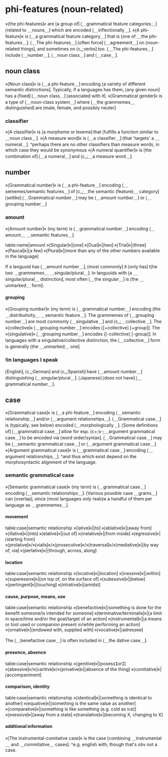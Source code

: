 # phi-features (noun-related)

»⟮the phi-features⟯« are ⟮a group of⟯ ⟮＿grammatical feature categories＿⟯ ⟮related to ＿nouns＿⟯ which are encoded ⟮＿inflectionally＿⟯.
»⟮A phi-feature⟯« is ⟮＿a grammatical feature category＿⟯ that is ⟮one of ＿the phi-features＿⟯.
⟮＿The phi-features＿⟯ ⟮often force⟯ ⟮＿agreement＿⟯ on ⟮noun-related things⟯, and sometimes on ⟮c_;verbs⟯ too.
⟮＿The phi-features＿⟯ include ⟮＿number＿⟯, ⟮＿noun class＿⟯ and ⟮＿case＿⟯.

## noun class

»⟮Noun class⟯« is ⟮＿a phi-feature＿⟯ encoding ⟮a variety of different semantic distinctions⟯.
Typically, if a languages has them, ⟮any given noun⟯ has a ⟮fixed⟯ ⟮＿noun class＿⟯ ⟮associated with it⟯.
»⟮Grammatical gender⟯« is a type of ⟮＿noun-class system＿⟯ where ⟮＿the grammemes＿ distinguished⟯ are ⟮male, female, and possibly neuter⟯.

### classifier

»⟮A classifier⟯« is ⟮a morpheme or lexeme⟯ that ⟮fulfills a function similar to ＿noun class＿⟯.
»⟮A measure word⟯« is ⟮＿a classifier＿⟯ ⟮that 'targets' a ＿numeral＿⟯.
^perhaps there are no other classifiers than measure words, in which case they would be synonymous
»⟮A numeral quantifier⟯« is ⟮the combination of⟯ ⟮＿a numeral＿⟯ and ⟮c_;＿a measure word＿⟯.

## number

»⟮Grammatical number⟯« is ⟮＿a phi-feature＿⟯ encoding ⟮＿sememes/semantic features＿⟯ of ⟮c_;＿the semantic (feature)＿ category⟯ ⟮setlike⟯
⟮＿Grammatical number＿⟯ may be ⟮＿amount number＿⟯ or ⟮＿grouping number＿⟯

### amount

»⟮Amount number⟯« (my term) is ⟮＿grammatical number＿⟯ encoding ⟮＿amount＿ ＿semantic features＿⟯.


table:name|amount
»⟮Singular⟯«|⟮one⟯
»⟮Dual⟯«|⟮two⟯
»⟮Trial⟯«|⟮three⟯
»⟮Paucal⟯«|⟮a few⟯
»⟮Plural⟯«|⟮more than any of the other numbers available in the language⟯


If a languoid has ⟮＿amount number＿⟯, ⟮most commonly⟯ it ⟮only has⟯ t⟮he two ＿grammemes＿ ＿singular/plural＿⟯.
In languoids with ⟮a ＿singular/plural＿ distinction⟯, most often ⟮＿the singular＿⟯ is ⟮the ＿unmarked＿ form⟯.

#### grouping

»⟮Grouping number⟯« (my term) is ⟮＿grammatical number＿⟯ encoding ⟮the ＿distributivity＿ ＿semantic feature＿⟯.
The grammemes of ⟮＿grouping number＿⟯ are most commonly ⟮＿singulative＿⟯ and ⟮c_;＿collective＿⟯.
The »⟮collective⟯« ⟮＿grouping number＿⟯ encodes ⟮[+collective] [+group]⟯.
The »⟮singulative⟯« ⟮＿grouping number＿⟯ encodes ⟮[-collective] [-group]⟯.
In languages with a singulative/collective distinction, the ⟮＿collective＿⟯ form is generally ⟮the ＿unmarked＿ one⟯.

### !in languages I speak

⟮English⟯, ⟮c_;German⟯ and ⟮c_;Spanish⟯ have ⟮＿amount number＿⟯ distinguishing ⟮＿singular/plural＿⟯.
⟮Japanese⟯ ⟮does not have⟯ ⟮＿grammatical number＿⟯.

## case

»⟮Grammatical case⟯« is ⟮＿a phi-feature＿⟯ encoding ⟮＿semantic relationship＿⟯ and/or ⟮＿argument relationships＿⟯.
⟮＿Grammatical case＿⟯ is (typically, see below) encoded ⟮＿morphologically＿⟯.
⟮Some definitions of⟯ ⟮＿grammatical case＿⟯ allow for esp. ⟮c+;s-;＿argument grammatical case＿⟯ to be encoded via ⟮word order/syntax⟯.
⟮＿Grammatical case＿⟯ may be ⟮＿semantic grammatical case＿⟯ or ⟮＿argument grammatical case＿⟯.
»⟮Argument grammatical case⟯« is ⟮＿grammatical case＿⟯ encoding ⟮＿argument relationships＿⟯.
^and thus which exist depend on the morphosyntactic alignment of the language.

### semantic grammatical case

»⟮Semantic grammatical case⟯« (my term) is ⟮＿grammatical case＿⟯ encoding ⟮＿semantic relationships＿⟯.
⟮Various possible case ＿grams＿⟯ can ⟮overlap⟯, since ⟮most languages only realize a handful of them per language as ＿grammemes＿⟯.

#### movement

table:case|semantic relationship
»⟮lative⟯«|⟮to⟯
»⟮ablative⟯«|⟮away from⟯
»⟮illative⟯«|⟮into⟯
»⟮elative⟯«|⟮out of⟯
»⟮inelative⟯«|⟮from inside⟯
»⟮egressive⟯«|⟮starting from⟯
»⟮prolative⟯«/»⟮vialis⟯«/»⟮prosecutive⟯«/»⟮traversal⟯«/»⟮mediative⟯«|⟮by way of, via⟯
»⟮perlative⟯«|⟮through, across, along⟯

#### location

table:case|semantic relationship
»⟮locative⟯«|⟮location⟯
»⟮inessive⟯«|⟮within⟯
»⟮superessive⟯«|⟮on top of, on the surface of⟯
»⟮subessive⟯«|⟮below⟯
»⟮pertingent⟯«|⟮touching⟯
»⟮intrative⟯«|⟮amidst⟯

#### cause, purpose, means, use

table:case|semantic relationship
»⟮benefactive⟯«|⟮something is done for the benefit someone/is intended for someone⟯
»⟮terminative/terminalis⟯«|⟮a limit in space/time and/or the goal/target of an action⟯
»⟮instrumental⟯«|⟮a means or tool used or companion present in/while performing an action⟯	
»⟮ornative⟯«|⟮endowed with, supplied with⟯
»⟮vocative⟯«|⟮adressee⟯


The ⟮＿benefactive case＿⟯ is often included in ⟮＿the dative case＿⟯.

#### presence, absence

table:case|semantic relationship
»⟮genitive⟯«|⟮posess⁑or⁑⟯
»⟮abessive⟯«/»⟮caritive⟯«/»⟮privative⟯«|⟮absence of the thing⟯
»⟮comitative⟯«|⟮accompaniment⟯

#### comparison, identity

table:case|semantic relationship
»⟮identical⟯«|⟮something is identical to another⟯
»⟮equative⟯«|⟮something is the same value as another⟯
»⟮comparative⟯«|⟮something is like something (e.g. cold as ice)⟯
»⟮exessive⟯«|⟮away from a state⟯
»⟮translative⟯«|⟮becoming X, changing to X⟯

#### additional information

»⟮The instrumental-comitative case⟯« is the case ⟮combining ＿instrumental＿ and ＿commitative＿ cases⟯.
^e.g. english with, though that's obv not a case.